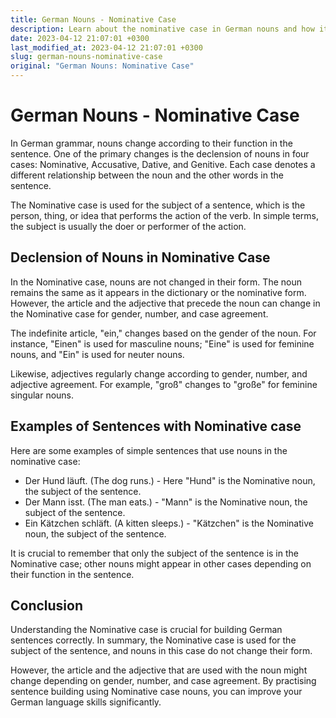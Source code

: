 ```yaml
---
title: German Nouns - Nominative Case
description: Learn about the nominative case in German nouns and how it is used in sentences.
date: 2023-04-12 21:07:01 +0300
last_modified_at: 2023-04-12 21:07:01 +0300
slug: german-nouns-nominative-case
original: "German Nouns: Nominative Case"
---
```

# German Nouns - Nominative Case

In German grammar, nouns change according to their function in the sentence. One of the primary changes is the declension of nouns in four cases: Nominative, Accusative, Dative, and Genitive. Each case denotes a different relationship between the noun and the other words in the sentence.

The Nominative case is used for the subject of a sentence, which is the person, thing, or idea that performs the action of the verb. In simple terms, the subject is usually the doer or performer of the action.

## Declension of Nouns in Nominative Case

In the Nominative case, nouns are not changed in their form. The noun remains the same as it appears in the dictionary or the nominative form. However, the article and the adjective that precede the noun can change in the Nominative case for gender, number, and case agreement.

The indefinite article, "ein," changes based on the gender of the noun. For instance, "Einen" is used for masculine nouns; "Eine" is used for feminine nouns, and "Ein" is used for neuter nouns.

Likewise, adjectives regularly change according to gender, number, and adjective agreement. For example, "groß" changes to "große" for feminine singular nouns.

## Examples of Sentences with Nominative case

Here are some examples of simple sentences that use nouns in the nominative case:

- Der Hund läuft. (The dog runs.) - Here "Hund" is the Nominative noun, the subject of the sentence.
- Der Mann isst. (The man eats.) - "Mann" is the Nominative noun, the subject of the sentence.
- Ein Kätzchen schläft. (A kitten sleeps.) - "Kätzchen" is the Nominative noun, the subject of the sentence.

It is crucial to remember that only the subject of the sentence is in the Nominative case; other nouns might appear in other cases depending on their function in the sentence.

## Conclusion

Understanding the Nominative case is crucial for building German sentences correctly. In summary, the Nominative case is used for the subject of the sentence, and nouns in this case do not change their form.

However, the article and the adjective that are used with the noun might change depending on gender, number, and case agreement. By practising sentence building using Nominative case nouns, you can improve your German language skills significantly.